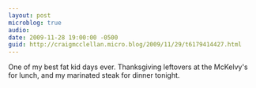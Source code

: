 ```yaml
---
layout: post
microblog: true
audio: 
date: 2009-11-28 19:00:00 -0500
guid: http://craigmcclellan.micro.blog/2009/11/29/t6179414427.html
---
```

One of my best fat kid days ever.  Thanksgiving leftovers at the McKelvy's for lunch, and my marinated steak for dinner tonight.
